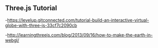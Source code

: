 ## Three.js Tutorial

-https://levelup.gitconnected.com/tutorial-build-an-interactive-virtual-globe-with-three-js-33cf7c2090cb

-http://learningthreejs.com/blog/2013/09/16/how-to-make-the-earth-in-webgl/